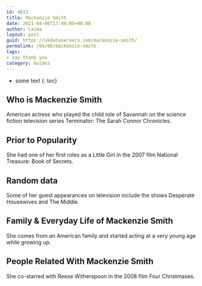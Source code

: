 ```yaml
---
id: 4813
title: Mackenzie Smith
date: 2021-04-06T17:49:05+00:00
author: Laima
layout: post
guid: https://ukdataservers.com/mackenzie-smith/
permalink: /04/06/mackenzie-smith
tags:
- say thank you
category: Guides
---
```


* some text
{: toc}


## Who is Mackenzie Smith
                  
                  
                  
American actress who played the child role of Savannah on the science fiction television series Terminator: The Sarah Connor Chronicles.
                  
              
            
              
            
                
                
                
## Prior to Popularity
                  
                  
                  
She had one of her first roles as a Little Girl in the 2007 film National Treasure: Book of Secrets.
                  
              
            
              
            
                
                
                
## Random data
                  
                  
                  
Some of her guest appearances on television include the shows Desperate Housewives and The Middle.
                  
              
            
              
            
                
                
                
## Family & Everyday Life of Mackenzie Smith
                  
                  
                  
She comes from an American family and started acting at a very young age while growing up.
                  
              
            
              
            
                
                
                
## People Related With Mackenzie Smith
                  
                  
                  
She co-starred with Reese Witherspoon in the 2008 film Four Christmases.
                  
              
            
              
            
                
              
            
              
              
            
            
              
            
          
          
          